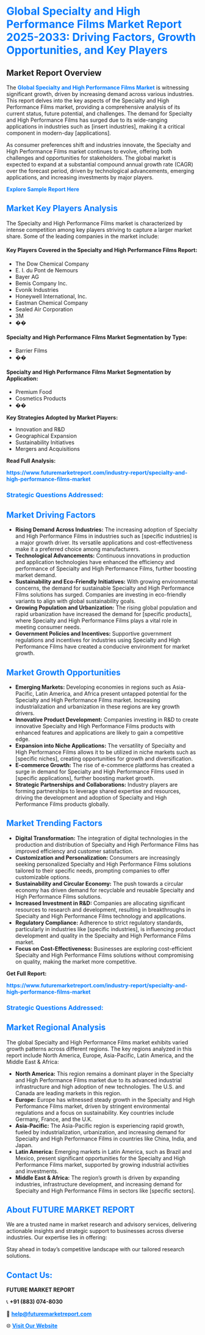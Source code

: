<h1 style="color: #007BFF;">Global Specialty and High Performance Films Market Report 2025-2033: Driving Factors, Growth Opportunities, and Key Players</h1>

<section id="overview">
<h2>Market Report Overview</h2>
<p>The <a href="https://www.futuremarketreport.com/industry-report/specialty-and-high-performance-films-market" style="color: #007BFF; text-decoration: none;"><strong>Global Specialty and High Performance Films Market</strong></a> is witnessing significant growth, driven by increasing demand across various industries. This report delves into the key aspects of the Specialty and High Performance Films market, providing a comprehensive analysis of its current status, future potential, and challenges. The demand for Specialty and High Performance Films has surged due to its wide-ranging applications in industries such as [insert industries], making it a critical component in modern-day [applications].</p>
<p>As consumer preferences shift and industries innovate, the Specialty and High Performance Films market continues to evolve, offering both challenges and opportunities for stakeholders. The global market is expected to expand at a substantial compound annual growth rate (CAGR) over the forecast period, driven by technological advancements, emerging applications, and increasing investments by major players.</p>
</section>

<section id="overview">
<p><a href="https://www.futuremarketreport.com/request-sample/reportId=98553" style="color: #007BFF; text-decoration: none;"><strong>Explore Sample Report Here</strong></a></p>
</section>

<section id="key-players">
<h2 style="color: #007BFF;">Market Key Players Analysis</h2>
<p>The Specialty and High Performance Films market is characterized by intense competition among key players striving to capture a larger market share. Some of the leading companies in the market include:</p>
<h4>Key Players Covered in the Specialty and High Performance Films Report:</h4>
<ul><li>The Dow Chemical Company</li><li>E. I. du Pont de Nemours</li><li>Bayer AG</li><li>Bemis Company Inc.</li><li>Evonik Industries</li><li>Honeywell International, Inc.</li><li>Eastman Chemical Company</li><li>Sealed Air Corporation</li><li>3M</li><li>��</li></ul>
<h4>Specialty and High Performance Films Market Segmentation by Type:</h4>
<ul><li>Barrier Films</li><li>��</li></ul>

<h4>Specialty and High Performance Films Market Segmentation by Application:</h4>
<ul><li>Premium Food</li><li>Cosmetics Products</li><li>��</li></ul>
<p><strong>Key Strategies Adopted by Market Players:</strong></p>
<ul>
<li>Innovation and R&D</li>
<li>Geographical Expansion</li>
<li>Sustainability Initiatives</li>
<li>Mergers and Acquisitions</li>
</ul>
</section>

<section>
<p><strong>Read Full Analysis: </strong></p><a href="https://www.futuremarketreport.com/industry-report/specialty-and-high-performance-films-market" style="color: #007BFF; text-decoration: none;"><strong>https://www.futuremarketreport.com/industry-report/specialty-and-high-performance-films-market</strong></a>
<h3 style="color: #007BFF;">Strategic Questions Addressed:</h3>
</section>

<section id="driving-factors">
<h2 style="color: #007BFF;">Market Driving Factors</h2>
<ul>
<li><strong>Rising Demand Across Industries:</strong> The increasing adoption of Specialty and High Performance Films in industries such as [specific industries] is a major growth driver. Its versatile applications and cost-effectiveness make it a preferred choice among manufacturers.</li>
<li><strong>Technological Advancements:</strong> Continuous innovations in production and application technologies have enhanced the efficiency and performance of Specialty and High Performance Films, further boosting market demand.</li>
<li><strong>Sustainability and Eco-Friendly Initiatives:</strong> With growing environmental concerns, the demand for sustainable Specialty and High Performance Films solutions has surged. Companies are investing in eco-friendly variants to align with global sustainability goals.</li>
<li><strong>Growing Population and Urbanization:</strong> The rising global population and rapid urbanization have increased the demand for [specific products], where Specialty and High Performance Films plays a vital role in meeting consumer needs.</li>
<li><strong>Government Policies and Incentives:</strong> Supportive government regulations and incentives for industries using Specialty and High Performance Films have created a conducive environment for market growth.</li>
</ul>
</section>

<section id="growth-opportunities">
<h2 style="color: #007BFF;">Market Growth Opportunities</h2>
<ul>
<li><strong>Emerging Markets:</strong> Developing economies in regions such as Asia-Pacific, Latin America, and Africa present untapped potential for the Specialty and High Performance Films market. Increasing industrialization and urbanization in these regions are key growth drivers.</li>
<li><strong>Innovative Product Development:</strong> Companies investing in R&D to create innovative Specialty and High Performance Films products with enhanced features and applications are likely to gain a competitive edge.</li>
<li><strong>Expansion into Niche Applications:</strong> The versatility of Specialty and High Performance Films allows it to be utilized in niche markets such as [specific niches], creating opportunities for growth and diversification.</li>
<li><strong>E-commerce Growth:</strong> The rise of e-commerce platforms has created a surge in demand for Specialty and High Performance Films used in [specific applications], further boosting market growth.</li>
<li><strong>Strategic Partnerships and Collaborations:</strong> Industry players are forming partnerships to leverage shared expertise and resources, driving the development and adoption of Specialty and High Performance Films products globally.</li>
</ul>
</section>

<section id="trending-factors">
<h2 style="color: #007BFF;">Market Trending Factors</h2>
<ul>
<li><strong>Digital Transformation:</strong> The integration of digital technologies in the production and distribution of Specialty and High Performance Films has improved efficiency and customer satisfaction.</li>
<li><strong>Customization and Personalization:</strong> Consumers are increasingly seeking personalized Specialty and High Performance Films solutions tailored to their specific needs, prompting companies to offer customizable options.</li>
<li><strong>Sustainability and Circular Economy:</strong> The push towards a circular economy has driven demand for recyclable and reusable Specialty and High Performance Films solutions.</li>
<li><strong>Increased Investment in R&D:</strong> Companies are allocating significant resources to research and development, resulting in breakthroughs in Specialty and High Performance Films technology and applications.</li>
<li><strong>Regulatory Compliance:</strong> Adherence to strict regulatory standards, particularly in industries like [specific industries], is influencing product development and quality in the Specialty and High Performance Films market.</li>
<li><strong>Focus on Cost-Effectiveness:</strong> Businesses are exploring cost-efficient Specialty and High Performance Films solutions without compromising on quality, making the market more competitive.</li>
</ul>
</section>

<section>
<p><strong>Get Full Report: </strong></p><a href="https://www.futuremarketreport.com/industry-report/specialty-and-high-performance-films-market" style="color: #007BFF; text-decoration: none;"><strong>https://www.futuremarketreport.com/industry-report/specialty-and-high-performance-films-market</strong></a>
<h3 style="color: #007BFF;">Strategic Questions Addressed:</h3>
</section>


<section id="regional-analysis">
<h2 style="color: #007BFF;">Market Regional Analysis</h2>
<p>The global Specialty and High Performance Films market exhibits varied growth patterns across different regions. The key regions analyzed in this report include North America, Europe, Asia-Pacific, Latin America, and the Middle East & Africa:</p>
<ul>
<li><strong>North America:</strong> This region remains a dominant player in the Specialty and High Performance Films market due to its advanced industrial infrastructure and high adoption of new technologies. The U.S. and Canada are leading markets in this region.</li>
<li><strong>Europe:</strong> Europe has witnessed steady growth in the Specialty and High Performance Films market, driven by stringent environmental regulations and a focus on sustainability. Key countries include Germany, France, and the U.K.</li>
<li><strong>Asia-Pacific:</strong> The Asia-Pacific region is experiencing rapid growth, fueled by industrialization, urbanization, and increasing demand for Specialty and High Performance Films in countries like China, India, and Japan.</li>
<li><strong>Latin America:</strong> Emerging markets in Latin America, such as Brazil and Mexico, present significant opportunities for the Specialty and High Performance Films market, supported by growing industrial activities and investments.</li>
<li><strong>Middle East & Africa:</strong> The region’s growth is driven by expanding industries, infrastructure development, and increasing demand for Specialty and High Performance Films in sectors like [specific sectors].</li>
</ul>
</section>

<footer>
<h2 style="color: #007BFF;">About FUTURE MARKET REPORT</h2>
<p>We are a trusted name in market research and advisory services, delivering actionable insights and strategic support to businesses across diverse industries. Our expertise lies in offering:</p>

<p>Stay ahead in today’s competitive landscape with our tailored research solutions.</p>

<h2 style="color: #007BFF;">Contact Us:</h2>
<p><strong>FUTURE MARKET REPORT</strong></p>
<p>📞 <strong>+91 (883) 074-8030</strong></p>
<p>📧 <strong><a href="mailto:help@futuremarketreport.com" style="color: #007BFF;">help@futuremarketreport.com</a></strong></p>
<p>🌐 <strong><a href="https://www.futuremarketreport.com/" style="color: #007BFF;">Visit Our Website</a></strong></p>
</footer>